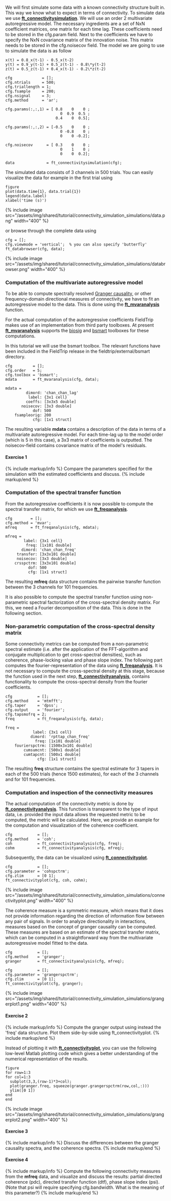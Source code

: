We will first simulate some data with a known connectivity structure built in. This way we know what to expect in terms of connectivity. To simulate data we use **[ft_connectivitysimulation](/reference/ft_connectivitysimulation)**. We will use an order 2 multivariate autoregressive model. The necessary ingredients are a set of NxN coefficient matrices, one matrix for each time lag. These coefficients need to be stored in the cfg.param field. Next to the coefficients we have to specify the NxN covariance matrix of the innovation noise. This matrix needs to be stored in the cfg.noisecov field.
The model we are going to use to simulate the data is as follow

    x(t) = 0.8_x(t-1) - 0.5_x(t-2)
    y(t) = 0.9_y(t-1) + 0.5_z(t-1) - 0.8\*y(t-2)
    z(t) = 0.5_z(t-1) + 0.4_x(t-1) - 0.2\*z(t-2)

    cfg             = [];
    cfg.ntrials     = 500;
    cfg.triallength = 1;
    cfg.fsample     = 200;
    cfg.nsignal     = 3;
    cfg.method      = 'ar';

    cfg.params(:,:,1) = [ 0.8    0    0 ;
                            0  0.9  0.5 ;
                          0.4    0  0.5];

    cfg.params(:,:,2) = [-0.5    0    0 ;
                            0 -0.8    0 ;
                            0    0 -0.2];

    cfg.noisecov      = [ 0.3    0    0 ;
                            0    1    0 ;
                            0    0  0.2];

    data              = ft_connectivitysimulation(cfg);

The simulated data consists of 3 channels in 500 trials. You can easily visualize the data for example in the first trial using

    figure
    plot(data.time{1}, data.trial{1})
    legend(data.label)
    xlabel('time (s)')

{% include image src="/assets/img/shared/tutorial/connectivity_simulation_simulations/data.png" width="400" %}

or browse through the complete data using

    cfg = [];
    cfg.viewmode = 'vertical';  % you can also specify 'butterfly'
    ft_databrowser(cfg, data);

{% include image src="/assets/img/shared/tutorial/connectivity_simulation_simulations/databrowser.png" width="400" %}

### Computation of the multivariate autoregressive model

To be able to compute spectrally resolved [Granger causality](http://en.wikipedia.org/wiki/Granger_causality), or other frequency-domain directional measures of connectivity, we have to fit an autoregressive model to the data. This is done using the **[ft_mvaranalysis](/reference/ft_mvaranalysis)** function.

For the actual computation of the autoregressive coefficients FieldTrip makes use of an implementation from third party toolboxes. At present **[ft_mvaranalysis](/reference/ft_mvaranalysis)** supports the [biosig](http://biosig.sourceforge.net/) and [bsmart](http://www.brain-smart.org) toolboxes for these computations.

In this tutorial we will use the bsmart toolbox. The relevant functions have been included in the FieldTrip release in the fieldtrip/external/bsmart directory.

    cfg         = [];
    cfg.order   = 5;
    cfg.toolbox = 'bsmart';
    mdata       = ft_mvaranalysis(cfg, data);

    mdata =
             dimord: 'chan_chan_lag'
              label: {3x1 cell}
             coeffs: [3x3x5 double]
           noisecov: [3x3 double]
                dof: 500
        fsampleorig: 200
                cfg: [1x1 struct]

The resulting variable **mdata** contains a description of the data in terms of a multivariate autoregressive model. For each time-lag up to the model order (which is 5 in this case), a 3x3 matrix of coefficients is outputted. The noisecov-field contains covariance matrix of the model's residuals.

#### Exercise 1

{% include markup/info %}
Compare the parameters specified for the simulation with the estimated coefficients and discuss.
{% include markup/end %}

### Computation of the spectral transfer function

From the autoregressive coefficients it is now possible to compute the spectral transfer matrix, for which we use **[ft_freqanalysis](/reference/ft_freqanalysis)**.

    cfg        = [];
    cfg.method = 'mvar';
    mfreq      = ft_freqanalysis(cfg, mdata);

    mfreq =
            label: {3x1 cell}
             freq: [1x101 double]
           dimord: 'chan_chan_freq'
         transfer: [3x3x101 double]
         noisecov: [3x3 double]
        crsspctrm: [3x3x101 double]
              dof: 500
              cfg: [1x1 struct]

The resulting **mfreq** data structure contains the pairwise transfer function between the 3 channels for 101 frequencies.

It is also possible to compute the spectral transfer function using non-parametric spectral factorization of the cross-spectral density matrix. For this, we need a Fourier decomposition of the data. This is done in the following section.

### Non-parametric computation of the cross-spectral density matrix

Some connectivity metrics can be computed from a non-parametric spectral estimate (i.e. after the application of the FFT-algorithm and conjugate multiplication to get cross-spectral densities), such as coherence, phase-locking value and phase slope index. The following part computes the fourier-representation of the data using **[ft_freqanalysis](/reference/ft_freqanalysis)**. It is not necessary to compute the cross-spectral density at this stage, because the function used in the next step, **[ft_connectivityanalysis](/reference/ft_connectivityanalysis)**, contains functionality to compute the cross-spectral density from the fourier coefficients.

    cfg           = [];
    cfg.method    = 'mtmfft';
    cfg.taper     = 'dpss';
    cfg.output    = 'fourier';
    cfg.tapsmofrq = 2;
    freq          = ft_freqanalysis(cfg, data);

    freq =
                label: {3x1 cell}
               dimord: 'rpttap_chan_freq'
                 freq: [1x101 double]
        fourierspctrm: [1500x3x101 double]
            cumsumcnt: [500x1 double]
            cumtapcnt: [500x1 double]
                  cfg: [1x1 struct]

The resulting **freq** structure contains the spectral estimate for 3 tapers in each of the 500 trials (hence 1500 estimates), for each of the 3 channels and for 101 frequencies.

### Computation and inspection of the connectivity measures

The actual computation of the connectivity metric is done by **[ft_connectivityanalysis](/reference/ft_connectivityanalysis)**. This function is transparent to the type of input data, i.e. provided the input data allows the requested metric to be computed, the metric will be calculated. Here, we provide an example for the computation and visualization of the coherence coefficient.

    cfg           = [];
    cfg.method    = 'coh';
    coh           = ft_connectivityanalysis(cfg, freq);
    cohm          = ft_connectivityanalysis(cfg, mfreq);

Subsequently, the data can be visualized using **[ft_connectivityplot](/reference/ft_connectivityplot)**.

    cfg           = [];
    cfg.parameter = 'cohspctrm';
    cfg.zlim      = [0 1];
    ft_connectivityplot(cfg, coh, cohm);

{% include image src="/assets/img/shared/tutorial/connectivity_simulation_simulations/connectivityplot.png" width="400" %}

The coherence measure is a symmetric measure, which means that it does not provide information regarding the direction of information flow between any pair of signals. In order to analyze directionality in interactions, measures based on the concept of granger causality can be computed. These measures are based on an estimate of the spectral transfer matrix, which can be computed in a straightforward way from the multivariate autoregressive model fitted to the data.

    cfg           = [];
    cfg.method    = 'granger';
    granger       = ft_connectivityanalysis(cfg, mfreq);

    cfg           = [];
    cfg.parameter = 'grangerspctrm';
    cfg.zlim      = [0 1];
    ft_connectivityplot(cfg, granger);

{% include image src="/assets/img/shared/tutorial/connectivity_simulation_simulations/grangerplot1.png" width="400" %}

#### Exercise 2

{% include markup/info %}
Compute the granger output using instead the 'freq' data structure.  Plot them side-by-side using ft_connectivityplot.
{% include markup/end %}

Instead of plotting it with **[ft_connectivityplot](/reference/ft_connectivityplot)**, you can use the following low-level Matlab plotting code which gives a better understanding of the numerical representation of the results.

    figure
    for row=1:3
    for col=1:3
      subplot(3,3,(row-1)*3+col);
      plot(granger.freq, squeeze(granger.grangerspctrm(row,col,:)))
      ylim([0 1])
    end
    end

{% include image src="/assets/img/shared/tutorial/connectivity_simulation_simulations/grangerplot2.png" width="400" %}

#### Exercise 3

{% include markup/info %}
Discuss the differences between the granger causality spectra, and the coherence spectra.
{% include markup/end %}

#### Exercise 4

{% include markup/info %}
Compute the following connectivity measures from the **mfreq** data, and visualize and discuss the results: partial directed coherence (pdc), directed transfer function (dtf), phase slope index (psi). (Note that psi will require specifying cfg.bandwidth. What is the meaning of this parameter?)
{% include markup/end %}
